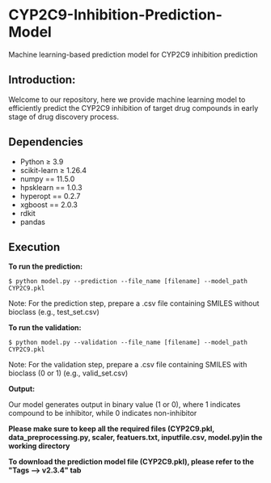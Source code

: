 # CYP2C9-Inhibition-Prediction-Model
Machine learning-based prediction model for CYP2C9 inhibition prediction

## Introduction: ## 

Welcome to our repository, here we provide machine learning model to efficiently predict the CYP2C9 inhibition of target drug compounds in early stage of drug discovery process.

## Dependencies ##

- Python ≥ 3.9
- scikit-learn ≥ 1.26.4
- numpy == 11.5.0
- hpsklearn == 1.0.3
- hyperopt == 0.2.7
- xgboost == 2.0.3
- rdkit
- pandas

## Execution ##
**To run the prediction:**

```
$ python model.py --prediction --file_name [filename] --model_path CYP2C9.pkl
```
Note: For the prediction step, prepare a .csv file containing SMILES without bioclass (e.g., test_set.csv)

**To run the validation:**

```
$ python model.py --validation --file_name [filename] --model_path CYP2C9.pkl
```
Note: For the validation step, prepare a .csv file containing SMILES with bioclass (0 or 1) (e.g., valid_set.csv)

**Output:**

Our model generates output in binary value (1 or 0), where 1 indicates compound to be inhibitor, while 0 indicates non-inhibitor

 
**Please make sure to keep all the required files (CYP2C9.pkl, data_preprocessing.py, scaler, featuers.txt, inputfile.csv, model.py)in the working directory**

**To download the prediction model file (CYP2C9.pkl), please refer to the "Tags --> v2.3.4" tab**
